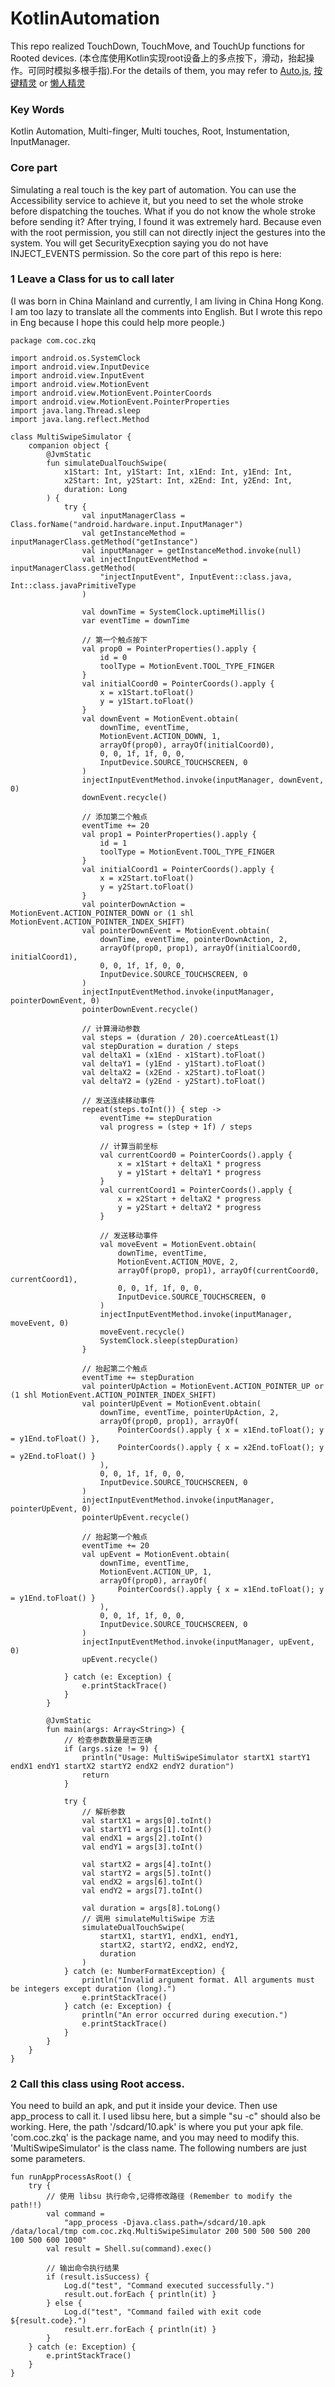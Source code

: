 # KotlinAutomation

This repo realized TouchDown, TouchMove, and TouchUp functions for Rooted devices. (本仓库使用Kotlin实现root设备上的多点按下，滑动，抬起操作。可同时模拟多根手指).For the details of them, you may refer to [Auto.js](https://github.com/openautojs/openautojs), [按键精灵](https://zimaoxy.com/docs/qscript/keydown/) or [懒人精灵](http://www.lrappsoft.com/lrhelp/hong-kong-fang-fa/an-zhu-bu-fang.html?h=touchdown)

### Key Words
Kotlin Automation, Multi-finger, Multi touches, Root, Instumentation, InputManager.

### Core part
Simulating a real touch is the key part of automation. You can use the Accessibility service to achieve it, but you need to set the whole stroke before dispatching the touches. What if you do not know the whole stroke before sending it? After trying, I found it was extremely hard. Because even with the root permission, you still can not directly inject the gestures into the system. You will get SecurityExecption saying you do not have INJECT_EVENTS permission. So the core part of this repo is here:

### 1 Leave a Class for us to call later
(I was born in China Mainland and currently, I am living in China Hong Kong. I am too lazy to translate all the comments into English. But I wrote this repo in Eng because I hope this could help more people.)


```
package com.coc.zkq

import android.os.SystemClock
import android.view.InputDevice
import android.view.InputEvent
import android.view.MotionEvent
import android.view.MotionEvent.PointerCoords
import android.view.MotionEvent.PointerProperties
import java.lang.Thread.sleep
import java.lang.reflect.Method

class MultiSwipeSimulator {
    companion object {
        @JvmStatic
        fun simulateDualTouchSwipe(
            x1Start: Int, y1Start: Int, x1End: Int, y1End: Int,
            x2Start: Int, y2Start: Int, x2End: Int, y2End: Int,
            duration: Long
        ) {
            try {
                val inputManagerClass = Class.forName("android.hardware.input.InputManager")
                val getInstanceMethod = inputManagerClass.getMethod("getInstance")
                val inputManager = getInstanceMethod.invoke(null)
                val injectInputEventMethod = inputManagerClass.getMethod(
                    "injectInputEvent", InputEvent::class.java, Int::class.javaPrimitiveType
                )

                val downTime = SystemClock.uptimeMillis()
                var eventTime = downTime

                // 第一个触点按下
                val prop0 = PointerProperties().apply {
                    id = 0
                    toolType = MotionEvent.TOOL_TYPE_FINGER
                }
                val initialCoord0 = PointerCoords().apply {
                    x = x1Start.toFloat()
                    y = y1Start.toFloat()
                }
                val downEvent = MotionEvent.obtain(
                    downTime, eventTime,
                    MotionEvent.ACTION_DOWN, 1,
                    arrayOf(prop0), arrayOf(initialCoord0),
                    0, 0, 1f, 1f, 0, 0,
                    InputDevice.SOURCE_TOUCHSCREEN, 0
                )
                injectInputEventMethod.invoke(inputManager, downEvent, 0)
                downEvent.recycle()

                // 添加第二个触点
                eventTime += 20
                val prop1 = PointerProperties().apply {
                    id = 1
                    toolType = MotionEvent.TOOL_TYPE_FINGER
                }
                val initialCoord1 = PointerCoords().apply {
                    x = x2Start.toFloat()
                    y = y2Start.toFloat()
                }
                val pointerDownAction = MotionEvent.ACTION_POINTER_DOWN or (1 shl MotionEvent.ACTION_POINTER_INDEX_SHIFT)
                val pointerDownEvent = MotionEvent.obtain(
                    downTime, eventTime, pointerDownAction, 2,
                    arrayOf(prop0, prop1), arrayOf(initialCoord0, initialCoord1),
                    0, 0, 1f, 1f, 0, 0,
                    InputDevice.SOURCE_TOUCHSCREEN, 0
                )
                injectInputEventMethod.invoke(inputManager, pointerDownEvent, 0)
                pointerDownEvent.recycle()

                // 计算滑动参数
                val steps = (duration / 20).coerceAtLeast(1)
                val stepDuration = duration / steps
                val deltaX1 = (x1End - x1Start).toFloat()
                val deltaY1 = (y1End - y1Start).toFloat()
                val deltaX2 = (x2End - x2Start).toFloat()
                val deltaY2 = (y2End - y2Start).toFloat()

                // 发送连续移动事件
                repeat(steps.toInt()) { step ->
                    eventTime += stepDuration
                    val progress = (step + 1f) / steps

                    // 计算当前坐标
                    val currentCoord0 = PointerCoords().apply {
                        x = x1Start + deltaX1 * progress
                        y = y1Start + deltaY1 * progress
                    }
                    val currentCoord1 = PointerCoords().apply {
                        x = x2Start + deltaX2 * progress
                        y = y2Start + deltaY2 * progress
                    }

                    // 发送移动事件
                    val moveEvent = MotionEvent.obtain(
                        downTime, eventTime,
                        MotionEvent.ACTION_MOVE, 2,
                        arrayOf(prop0, prop1), arrayOf(currentCoord0, currentCoord1),
                        0, 0, 1f, 1f, 0, 0,
                        InputDevice.SOURCE_TOUCHSCREEN, 0
                    )
                    injectInputEventMethod.invoke(inputManager, moveEvent, 0)
                    moveEvent.recycle()
                    SystemClock.sleep(stepDuration)
                }

                // 抬起第二个触点
                eventTime += stepDuration
                val pointerUpAction = MotionEvent.ACTION_POINTER_UP or (1 shl MotionEvent.ACTION_POINTER_INDEX_SHIFT)
                val pointerUpEvent = MotionEvent.obtain(
                    downTime, eventTime, pointerUpAction, 2,
                    arrayOf(prop0, prop1), arrayOf(
                        PointerCoords().apply { x = x1End.toFloat(); y = y1End.toFloat() },
                        PointerCoords().apply { x = x2End.toFloat(); y = y2End.toFloat() }
                    ),
                    0, 0, 1f, 1f, 0, 0,
                    InputDevice.SOURCE_TOUCHSCREEN, 0
                )
                injectInputEventMethod.invoke(inputManager, pointerUpEvent, 0)
                pointerUpEvent.recycle()

                // 抬起第一个触点
                eventTime += 20
                val upEvent = MotionEvent.obtain(
                    downTime, eventTime,
                    MotionEvent.ACTION_UP, 1,
                    arrayOf(prop0), arrayOf(
                        PointerCoords().apply { x = x1End.toFloat(); y = y1End.toFloat() }
                    ),
                    0, 0, 1f, 1f, 0, 0,
                    InputDevice.SOURCE_TOUCHSCREEN, 0
                )
                injectInputEventMethod.invoke(inputManager, upEvent, 0)
                upEvent.recycle()

            } catch (e: Exception) {
                e.printStackTrace()
            }
        }

        @JvmStatic
        fun main(args: Array<String>) {
            // 检查参数数量是否正确
            if (args.size != 9) {
                println("Usage: MultiSwipeSimulator startX1 startY1 endX1 endY1 startX2 startY2 endX2 endY2 duration")
                return
            }

            try {
                // 解析参数
                val startX1 = args[0].toInt()
                val startY1 = args[1].toInt()
                val endX1 = args[2].toInt()
                val endY1 = args[3].toInt()

                val startX2 = args[4].toInt()
                val startY2 = args[5].toInt()
                val endX2 = args[6].toInt()
                val endY2 = args[7].toInt()

                val duration = args[8].toLong()
                // 调用 simulateMultiSwipe 方法
                simulateDualTouchSwipe(
                    startX1, startY1, endX1, endY1,
                    startX2, startY2, endX2, endY2,
                    duration
                )
            } catch (e: NumberFormatException) {
                println("Invalid argument format. All arguments must be integers except duration (long).")
                e.printStackTrace()
            } catch (e: Exception) {
                println("An error occurred during execution.")
                e.printStackTrace()
            }
        }
    }
}
```

### 2 Call this class using Root access.
You need to build an apk, and put it inside your device. Then use app_process to call it. I used libsu here, but a simple "su -c" should also be working. Here, the path '/sdcard/10.apk' is where you put your apk file.
'com.coc.zkq' is the package name, and you may need to modify this. 'MultiSwipeSimulator' is the class name. The following numbers are just some parameters.
```
fun runAppProcessAsRoot() {
    try {
        // 使用 libsu 执行命令,记得修改路径 (Remember to modify the path!!)
        val command =
            "app_process -Djava.class.path=/sdcard/10.apk /data/local/tmp com.coc.zkq.MultiSwipeSimulator 200 500 500 500 200 100 500 600 1000"
        val result = Shell.su(command).exec()

        // 输出命令执行结果
        if (result.isSuccess) {
            Log.d("test", "Command executed successfully.")
            result.out.forEach { println(it) }
        } else {
            Log.d("test", "Command failed with exit code ${result.code}.")
            result.err.forEach { println(it) }
        }
    } catch (e: Exception) {
        e.printStackTrace()
    }
}
```
